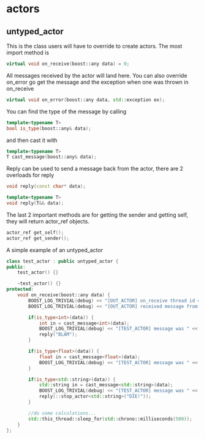 # actors

untyped_actor
---
This is the class users will have to override to create actors. The most import method is
```c++
virtual void on_receive(boost::any data) = 0;
```
All messages received by the actor will land here. You can also override on_error go get the message and the exception
when one was thrown in on_receive
```c++
virtual void on_error(boost::any data, std::exception ex);
```

You can find the type of the message by calling
```c++
template<typename T>
bool is_type(boost::any& data);
```
and then cast it with
```c++
template<typename T>
T cast_message(boost::any& data);
```

Reply can be used to send a message back from the actor, there are 2 overloads for reply
```c++
void reply(const char* data);

template<typename T>
void reply(T&& data);
```

The last 2 important methods are for getting the sender and getting self, they will return actor_ref objects.
```c++
actor_ref get_self();
actor_ref get_sender();
```

A simple example of an untyped_actor
```c++
class test_actor : public untyped_actor {
public:
    test_actor() {}

    ~test_actor() {}
protected:
    void on_receive(boost::any data) {
        BOOST_LOG_TRIVIAL(debug) << "[OUT_ACTOR] on_receive thread id = " << std::this_thread::get_id();
        BOOST_LOG_TRIVIAL(debug) << "[OUT_ACTOR] received message from " << get_sender().actor_name;

        if(is_type<int>(data)) {
            int in = cast_message<int>(data);
            BOOST_LOG_TRIVIAL(debug) << "[TEST_ACTOR] message was " << in;
            reply("BLAM");
        }

        if(is_type<float>(data)) {
            float in = cast_message<float>(data);
            BOOST_LOG_TRIVIAL(debug) << "[TEST_ACTOR] message was " << in;
        }

        if(is_type<std::string>(data)) {
            std::string in = cast_message<std::string>(data);
            BOOST_LOG_TRIVIAL(debug) << "[TEST_ACTOR] message was " << in;
            reply(::stop_actor<std::string>("DIE!"));
        }

        //do some calculations...
        std::this_thread::sleep_for(std::chrono::milliseconds(500));
    }
};
```
